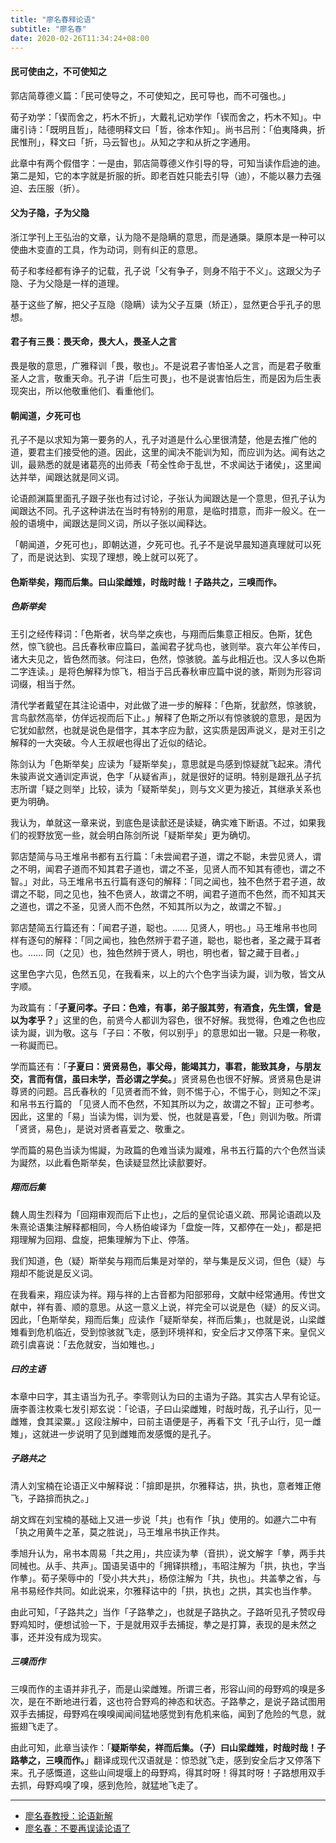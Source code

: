 ```yaml
---
title: "廖名春释论语"
subtitle: "廖名春"
date: 2020-02-26T11:34:24+08:00
---
```




#### 民可使由之，不可使知之

郭店简尊德义篇：「民可使导之，不可使知之，民可导也，而不可强也。」

荀子劝学：「锲而舍之，朽木不折」，大戴礼记劝学作「锲而舍之，朽木不知」。中庸引诗：「既明且哲」，陆德明释文曰「哲，徐本作知」。尚书吕刑：「伯夷降典，折民惟刑」，释文曰「折，马云智也」。从知之字和从折之字通用。

此章中有两个假借字：一是由，郭店简尊德义作引导的导，可知当读作启迪的迪。第二是知，它的本字就是折服的折。即老百姓只能去引导（迪），不能以暴力去强迫、去压服（折）。


#### 父为子隐，子为父隐

浙江学刊上王弘治的文章，认为隐不是隐瞒的意思，而是通檃。檃原本是一种可以使曲木变直的工具，作为动词，则有纠正的意思。

荀子和孝经都有诤子的记载，孔子说「父有争子，则身不陷于不义」。这跟父为子隐、子为父隐是一样的道理。

基于这些了解，把父子互隐（隐瞒）读为父子互檃（矫正），显然更合乎孔子的思想。


#### 君子有三畏：畏天命，畏大人，畏圣人之言

畏是敬的意思，广雅释训「畏，敬也」。不是说君子害怕圣人之言，而是君子敬重圣人之言，敬重天命。孔子讲「后生可畏」，也不是说害怕后生，而是因为后生表现突出，所以他敬重他们、看重他们。


#### 朝闻道，夕死可也

孔子不是以求知为第一要务的人，孔子对道是什么心里很清楚，他是去推广他的道，要君主们接受他的道。因此，这里的闻决不能训为知，而应训为达。闻有达之训，最熟悉的就是诸葛亮的出师表「苟全性命于乱世，不求闻达于诸侯」，这里闻达并举，闻跟达就是同义词。

论语颜渊篇里面孔子跟子张也有过讨论，子张认为闻跟达是一个意思，但孔子认为闻跟达不同。孔子这种讲法在当时有特别的用意，是临时措意，而非一般义。在一般的语境中，闻跟达是同义词，所以子张以闻释达。

「朝闻道，夕死可也」，即朝达道，夕死可也。孔子不是说早晨知道真理就可以死了，而是说达到、实现了理想，晚上就可以死了。


#### 色斯举矣，翔而后集。曰山梁雌雉，时哉时哉！子路共之，三嗅而作。

##### 色斯举矣

王引之经传释词：「色斯者，状鸟举之疾也，与翔而后集意正相反。色斯，犹色然，惊飞貌也。吕氏春秋审应篇曰，盖闻君子犹鸟也，骇则举。哀六年公羊传曰，诸大夫见之，皆色然而骇。何注曰，色然，惊骇貌。盖与此相近也。汉人多以色斯二字连读。」是将色解释为惊飞，相当于吕氏春秋审应篇中说的骇，斯则为形容词词缀，相当于然。

清代学者戴望在其注论语中，对此做了进一步的解释：「色斯，犹㱇然，惊骇貌，言鸟㱇然高举，仿佯远视而后下止。」解释了色斯之所以有惊骇貌的意思，是因为它犹如㱇然，也就是说色是借字，其本字应为㱇，这实质是因声说义，是对王引之解释的一大突破。今人王叔岷也得出了近似的结论。

陈剑认为「色斯举矣」应读为「疑斯举矣」，意思就是鸟感到惊疑就飞起来。清代朱骏声说文通训定声说，色字「从疑省声」，就是很好的证明。特别是跟孔丛子抗志所谓「疑之则举」比较，读为「疑斯举矣」，则与文义更为接近，其继承关系也更为明确。

我认为，单就这一章来说，到底色是读㱇还是读疑，确实难下断语。不过，如果我们的视野放宽一些，就会明白陈剑所说「疑斯举矣」更为确切。

郭店楚简与马王堆帛书都有五行篇：「未尝闻君子道，谓之不聪，未尝见贤人，谓之不明，闻君子道而不知其君子道也，谓之不圣，见贤人而不知其有德也，谓之不智。」对此，马王堆帛书五行篇有逐句的解释：「同之闻也，独不色然于君子道，故谓之不聪，同之见也，独不色贤人，故谓之不明，闻君子道而不色然，而不知其天之道也，谓之不圣，见贤人而不色然，不知其所以为之，故谓之不智。」

郭店楚简五行篇还有：「闻君子道，聪也。…… 见贤人，明也。」马王堆帛书也同样有逐句的解释：「同之闻也，独色然辨于君子道，聪也，聪也者，圣之藏于耳者也。…… 同（之见）也，独色然辨于贤人，明也，明也者，智之藏于目者。」

这里色字六见，色然五见，在我看来，以上的六个色字当读为譺，训为敬，皆文从字顺。

为政篇有：「**子夏问孝。子曰：色难，有事，弟子服其劳，有酒食，先生馔，曾是以为孝乎？**」这里的色，前贤今人都训为容色，很不好解。我觉得，色难之色也应读为譺，训为敬。这与「子曰：不敬，何以别乎」的意思如出一辙。只是一称敬，一称譺而已。

学而篇还有：「**子夏曰：贤贤易色，事父母，能竭其力，事君，能致其身，与朋友交，言而有信，虽曰未学，吾必谓之学矣。**」贤贤易色也很不好解。贤贤易色是讲尊贤的问题。吕氏春秋的「见贤者而不耸，则不惕于心，不惕于心，则知之不深」和帛书五行篇的 「见贤人而不色然，不知其所以为之，故谓之不智」正可参考。因此，这里的「易」当读为惕，训为爱、悦，也就是喜爱，「色」则训为敬。所谓「贤贤，易色」，是说对贤者喜爱之、敬重之。

学而篇的易色当读为惕譺，为政篇的色难当读为譺难，帛书五行篇的六个色然当读为譺然，以此看色斯举矣，色读疑显然比读㱇要好。

##### 翔而后集

魏人周生烈释为「回翔审观而后下止也」，之后的皇侃论语义疏、邢昺论语疏以及朱熹论语集注解释都相同，今人杨伯峻译为「盘旋一阵，又都停在一处」，都是把翔理解为回翔、盘旋，把集理解为下止、停落。

我们知道，色（疑）斯举矣与翔而后集是对举的，举与集是反义词，但色（疑）与翔却不能说是反义词。

在我看来，翔应读为祥。翔与祥的上古音都为阳部邪母，文献中经常通用。传世文献中，祥有善、顺的意思。从这一意义上说，祥完全可以说是色（疑）的反义词。因此，「色斯举矣，翔而后集」应读作「疑斯举矣，祥而后集」，也就是说，山梁雌雉看到危机临近，受到惊骇就飞走，感到环境祥和，安全后才又停落下来。皇侃义疏引虞喜说：「去危就安，当如雉也。」

##### 曰的主语

本章中曰字，其主语当为孔子。李零则认为曰的主语为子路。其实古人早有论证。唐李善注枚乘七发引郑玄说：「论语，子曰山梁雌雉，时哉时哉，孔子山行，见一雌雉，食其梁粟。」这段注解中，曰前主语便是子，再看下文「孔子山行，见一雌雉」，这就进一步说明了见到雌雉而发感慨的是孔子。

##### 子路共之

清人刘宝楠在论语正义中解释说：「揜即是拱，尔雅释诂，拱，执也，意者雉正倦飞，子路揜而执之。」

胡文辉在刘宝楠的基础上又进一步说「共」也有作「执」使用的。如遯六二中有「执之用黄牛之革，莫之胜说」，马王堆帛书执正作共。

季旭升认为，帛书本周易「共之用」，共应读为拲（音拱），说文解字「拲，两手共同械也。从手、共声」。国语吴语中的「拥铎拱稽」，韦昭注解为「拱，执也，字当作拲」。荀子荣辱中的「受小共大共」，杨倞注解为「共，执也」。共盖拲之省，与帛书易经作共同。如此说来，尔雅释诂中的「拱，执也」之拱，其实也当作拲。

由此可知，「子路共之」当作「子路拲之」，也就是子路执之。子路听见孔子赞叹母野鸡知时，便想试验一下，于是就用双手去捕捉，拲之是打算，表现的是未然之事，还并没有成为现实。

##### 三嗅而作

三嗅而作的主语并非孔子，而是山梁雌雉。所谓三者，形容山间的母野鸡的嗅是多次，是在不断地进行着，这也符合野鸡的神态和状态。子路拲之，是说子路试图用双手去捕捉，母野鸡在嗅嗅闻闻间猛地感觉到有危机来临，闻到了危险的气息，就振翅飞走了。

由此可知，此章当读作：「**疑斯举矣，祥而后集。（子）曰山梁雌雉，时哉时哉！子路拲之，三嗅而作。**」翻译成现代汉语就是：惊恐就飞走，感到安全后才又停落下来。孔子感慨道，这些山间堤堰上的母野鸡，得其时呀！得其时呀！子路想用双手去抓，母野鸡嗅了嗅，感到危险，就猛地飞走了。

---

- [廖名春教授：论语新解](https://www.sohu.com/a/280708100_243988)
- [廖名春：不要再误读论语了](http://news.guoxue.com/article.php?articleid=32674)